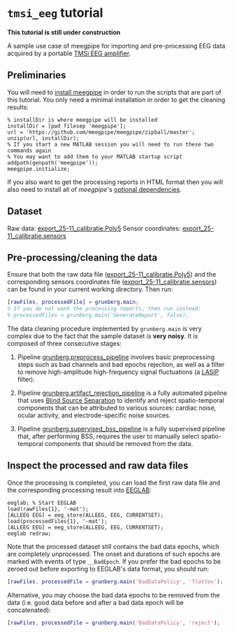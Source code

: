 `tmsi_eeg` tutorial
===

__This tutorial is still under construction__

A sample use case of meegpipe for importing and pre-processing EEG data 
acquired by a portable [TMSi EEG amplifier][tmsi-eeg].

[tmsi-eeg]: http://www.tmsi.com/en/applications/electroencephalography.html 

## Preliminaries

You will need to [install meegpipe][meegpipe] in order to run the scripts
that are part of this tutorial. You only need a minimal installation 
in order to get the cleaning results:

[meegpipe]: http://germangh.com/meegpipe

````
% installDir is where meegpipe will be installed
installDir = [pwd filesep 'meegpipe'];
url = 'https://github.com/meegpipe/meegpipe/zipball/master';
unzip(url, installDir);
% If you start a new MATLAB session you will need to run these two commands again
% You may want to add them to your MATLAB startup script
addpath(genpath('meegpipe'));
meegpipe.initialize;
````

If you also want to get the processing reports in HTML format then you will also
need to install all of _meegpipe_'s [optional dependencies][optdep].

[meegpipe]: http://meegpipe.github.io/meegpipe/
[optdep]: ../../../optional.md


## Dataset 

Raw data: [export_25-11_calibratie.Poly5][dataurl]
Sensor coordinates: [export_25-11_calibratie.sensors][sensorsurl]

[dataurl]: https://dl.dropboxusercontent.com/u/4479286/export_25-11_calibratie.Poly5
[sensorsurl]: https://dl.dropboxusercontent.com/u/4479286/export_25-11_calibratie.sensors


## Pre-processing/cleaning the data

Ensure that both the raw data file ([export_25-11_calibratie.Poly5][dataurl])
and the corresponding sensors coordinates file 
([export_25-11_calibratie.sensors][sensorsurl]) can be found in your 
current working directory. Then run:

````matlab
[rawFiles, processedFile] = grunberg.main;
% If you do not want the processing reports, then run instead:
% processedFiles = grunberg.main('GenerateReport', false);
````

The data cleaning procedure implemented by `grunberg.main` is very complex
 due to the fact that the sample dataset is __very noisy__. It is composed of
three consecutive stages:

1. Pipeline [grunberg.preprocess_pipeline][preproc-pipe] involves basic 
preprocessing steps such as bad channels and bad epochs rejection, as well as a
filter to remove high-amplitude high-frequency signal fluctuations (a 
[LASIP][lasip] filter).

2. Pipeline [grunberg.artifact_rejection_pipeline][artifact-pipe] is a fully
automated pipeline that uses [Blind Source Separation][bss] to identify and
reject spatio-temporal components that can be attributed to various sources:
cardiac noise, ocular activity, and electrode-specific noise sources. 

3. Pipeline [grunberg.supervised_bss_pipeline][supervised-pipe] is a fully 
supervised pipeline that, after performing BSS, requires the user to manually
select spatio-temporal components that should be removed from the data.

[lasip]: http://www.cs.tut.fi/~lasip/
[preproc-pipe]: ./+grunberg/preprocess_pipeline.m
[bss]: http://en.wikipedia.org/wiki/Blind_signal_separation
[artifact-pipe]: ./+grunberg/artifact_rejection_pipeline.m
[supervised-pipe]: ./+grunberg/supervised_bss_pipeline.m

## Inspect the processed and raw data files

Once the processing is completed, you can load the first raw data file and the
 corresponding processing result into [EEGLAB][eeglab]:

[eeglab]: http://sccn.ucsd.edu/eeglab/

````
eeglab; % Start EEGLAB
load(rawFiles{1}, '-mat');
[ALLEEG EEG] = eeg_store(ALLEEG, EEG, CURRENTSET);
load(processedFiles{1}, '-mat');
[ALLEEG EEG] = eeg_store(ALLEEG, EEG, CURRENTSET);
eeglab redraw;
````

Note that the processed dataset still contains the bad data epochs, which are 
completely unprocessed. The onset and durations of such epochs are marked with 
events of type `__BadEpoch`. If you prefer the bad epochs to be zeroed out 
before exporting to EEGLAB's data format, you should run:

````matlab
[rawFiles, processedFile = grunberg.main('BadDataPolicy', 'flatten');
````

Alternative, you may choose the bad data epochs to be removed from the data 
(i.e. good data before and after a bad data epoch will be concatenated):

````matlab
[rawFiles, processedFile = grunberg.main('BadDataPolicy', 'reject');
````
